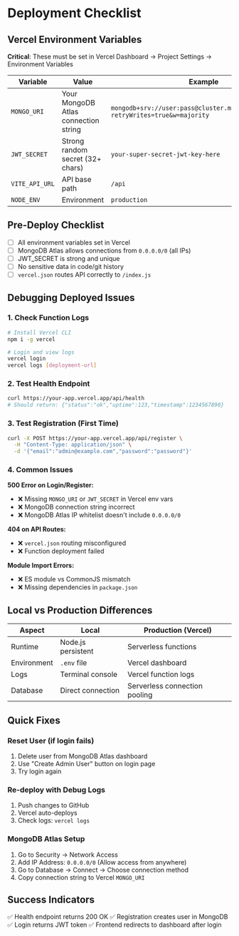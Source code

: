 # Deployment Checklist

## Vercel Environment Variables

**Critical**: These must be set in Vercel Dashboard → Project Settings → Environment Variables

| Variable | Value | Example |
|----------|-------|---------|
| `MONGO_URI` | Your MongoDB Atlas connection string | `mongodb+srv://user:pass@cluster.mongodb.net/dbname?retryWrites=true&w=majority` |
| `JWT_SECRET` | Strong random secret (32+ chars) | `your-super-secret-jwt-key-here` |
| `VITE_API_URL` | API base path | `/api` |
| `NODE_ENV` | Environment | `production` |

## Pre-Deploy Checklist

- [ ] All environment variables set in Vercel
- [ ] MongoDB Atlas allows connections from `0.0.0.0/0` (all IPs)
- [ ] JWT_SECRET is strong and unique
- [ ] No sensitive data in code/git history
- [ ] `vercel.json` routes API correctly to `/index.js`

## Debugging Deployed Issues

### 1. Check Function Logs
```bash
# Install Vercel CLI
npm i -g vercel

# Login and view logs
vercel login
vercel logs [deployment-url]
```

### 2. Test Health Endpoint
```bash
curl https://your-app.vercel.app/api/health
# Should return: {"status":"ok","uptime":123,"timestamp":1234567890}
```

### 3. Test Registration (First Time)
```bash
curl -X POST https://your-app.vercel.app/api/register \
  -H "Content-Type: application/json" \
  -d '{"email":"admin@example.com","password":"password"}'
```

### 4. Common Issues

**500 Error on Login/Register:**
- ❌ Missing `MONGO_URI` or `JWT_SECRET` in Vercel env vars
- ❌ MongoDB connection string incorrect
- ❌ MongoDB Atlas IP whitelist doesn't include `0.0.0.0/0`

**404 on API Routes:**
- ❌ `vercel.json` routing misconfigured
- ❌ Function deployment failed

**Module Import Errors:**
- ❌ ES module vs CommonJS mismatch
- ❌ Missing dependencies in `package.json`

## Local vs Production Differences

| Aspect | Local | Production (Vercel) |
|--------|-------|-------------------|
| Runtime | Node.js persistent | Serverless functions |
| Environment | `.env` file | Vercel dashboard |
| Logs | Terminal console | Vercel function logs |
| Database | Direct connection | Serverless connection pooling |

## Quick Fixes

### Reset User (if login fails)
1. Delete user from MongoDB Atlas dashboard
2. Use "Create Admin User" button on login page
3. Try login again

### Re-deploy with Debug Logs
1. Push changes to GitHub
2. Vercel auto-deploys
3. Check logs: `vercel logs`

### MongoDB Atlas Setup
1. Go to Security → Network Access
2. Add IP Address: `0.0.0.0/0` (Allow access from anywhere)
3. Go to Database → Connect → Choose connection method
4. Copy connection string to Vercel `MONGO_URI`

## Success Indicators

✅ Health endpoint returns 200 OK
✅ Registration creates user in MongoDB
✅ Login returns JWT token
✅ Frontend redirects to dashboard after login
